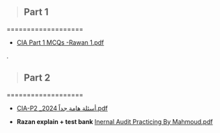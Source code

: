 


> ## Part 1

===================


- [CIA Part 1 MCQs -Rawan 1.pdf](https://github.com/user-attachments/files/21949433/CIA.Part.1.MCQs.-Rawan.1.pdf)



.

>

> ## Part 2

===================

- [CIA-P2 _أسئلة هامة جداً 2024.pdf](https://github.com/user-attachments/files/21949442/CIA-P2._.2024.pdf)



- **Razan explain + test bank** [Inernal Audit Practicing By Mahmoud.pdf](https://github.com/user-attachments/files/21949447/Inernal.Audit.Practicing.By.Mahmoud.pdf)

